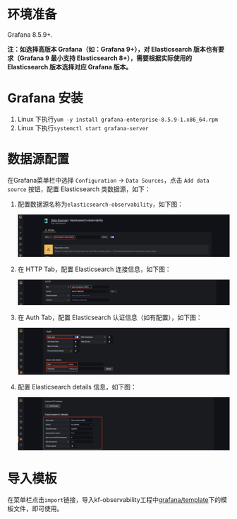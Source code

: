 # 环境准备

Grafana 8.5.9+.

**注：如选择高版本 Grafana（如：Grafana 9+），对 Elasticsearch 版本也有要求（Grafana 9 最小支持 Elasticsearch 8+），需要根据实际使用的 Elasticsearch 版本选择对应 Grafana 版本。**

# Grafana 安装

1. Linux 下执行`yum -y install grafana-enterprise-8.5.9-1.x86_64.rpm`
2. Linux 下执行`systemctl start grafana-server`

# 数据源配置

在Grafana菜单栏中选择 `Configuration` -> `Data Sources`，点击 `Add data source` 按钮，配置 Elasticsearch 类数据源，如下：

1. 配置数据源名称为`elasticsearch-observability`，如下图：

   ![elasticsearch_datasource_add_step1](img/elasticsearch_datasource_add_step1.png)

2. 在 HTTP Tab，配置 Elasticsearch 连接信息，如下图：

   ![elasticsearch_datasource_add_step2](img/elasticsearch_datasource_add_step2.png)

3. 在 Auth Tab，配置 Elasticsearch 认证信息（如有配置），如下图：

   ![elasticsearch_datasource_add_step3](img/elasticsearch_datasource_add_step3.png)

4. 配置 Elasticsearch details 信息，如下图：

   ![elasticsearch_datasource_add_step4](img/elasticsearch_datasource_add_step4.png)

# 导入模板

在菜单栏点击`import`链接，导入kf-observability工程中[grafana/template](../grafana/template/)下的模板文件，即可使用。